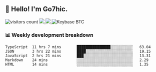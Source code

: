 ## 👋 Hello! I'm Go7hic.

 ![visitors count](https://visitors-by-url-pls-dont-use-this-in-your-repo.vercel.app/Go7hic-github-readme)
 <a href="https://twitter.com/Go7hic">
    <img src="https://img.shields.io/badge/-@Go7hic-1ca0f1?style=flat-square&labelColor=1ca0f1&logo=twitter&logoColor=white&link=https://twitter.com/Go7hic">
   <a/>
   <a href="mailto:gtfx0209@gmail.com">
    <img src="https://img.shields.io/badge/-gtfx0209@gmail.com-c14438?style=flat-square&logo=Gmail&logoColor=white&link=mailto:gtfx0209@gmail.com">
   <a/>
    ![Keybase BTC](https://img.shields.io/keybase/btc/Go7hic)
 <!--
🔭 I’m currently working
🌱 I’m currently learning
💬 Ask me about 
📫 How to reach me: 
⚡ Fun fact: 
-->
 <!--
![My Github Stats](https://github-readme-stats.vercel.app/api?username=Go7hic&show_icons=true&count_private=true)

-->

### 📊 Weekly development breakdown
<!--START_SECTION:waka-->
```text
TypeScript  11 hrs 7 mins       ███████████████░░░░░░░░░░   63.04 
JSON        3 hrs 22 mins       ████░░░░░░░░░░░░░░░░░░░░░   19.15 
JavaScript  2 hrs 21 mins       ███░░░░░░░░░░░░░░░░░░░░░░   13.31 
Markdown    24 mins             ░░░░░░░░░░░░░░░░░░░░░░░░░   2.29 
HTML        14 mins             ░░░░░░░░░░░░░░░░░░░░░░░░░   1.35
```
<!--END_SECTION:waka-->
    

